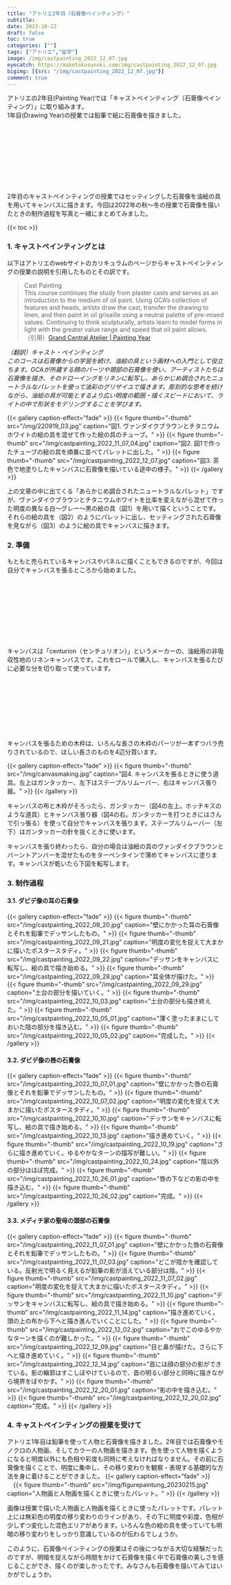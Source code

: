 ```yaml
---
title: "アトリエ2年目〈石膏像ペインティング〉"
subtitle:
date: 2023-10-22
draft: false
toc: true
categories: [""]
tags: ["アトリエ","留学"]
image: /img/castpainting_2022_12_07.jpg
eyecatch: https://makotokusunoki.com/img/castpainting_2022_12_07.jpg
bigimg: [{src: "/img/castpainting_2022_12_07.jpg"}]
comment: true
---
```


アトリエの2年目(Painting Year)では「キャストペインティング（石膏像ペインティング）」に取り組みます。   
1年目(Drawing Year)の授業では鉛筆で紙に石膏像を描きました。  

<div class="iframely-embed"><div class="iframely-responsive" style="height: 140px; padding-bottom: 0;"><a href="https://makotokusunoki.com/post/2022-12-10-atelier/" data-iframely-url="//iframely.net/RrgCt9L"></a></div></div><script async src="//iframely.net/embed.js"></script>

2年目のキャストペインティングの授業ではセッティングした石膏像を油絵の具を用いてキャンバスに描きます。今回は2022年の秋～冬の授業で石膏像を描いたときの制作過程を写真と一緒にまとめてみました。  

{{< toc >}}

### 1. キャストペインティングとは

以下はアトリエのwebサイトのカリキュラムのページからキャストペインティングの授業の説明を引用したものとその訳です。  

> Cast Painting  
This course continues the study from plaster casts and serves as an introduction to the medium of oil paint. Using GCA’s collection of features and heads, artists draw the cast, transfer the drawing to linen, and then paint in oil grisaille using a neutral palette of pre-mixed values. Continuing to think sculpturally, artists learn to model forms in light with the greater value range and speed that oil paint allows.  
（引用）[Grand Central Atelier | Painting Year](https://grandcentralatelier.org/core-program/painting-year/)  

*（翻訳）キャスト・ペインティング*  
*このコースは石膏像からの学習を続け、油絵の具という画材への入門として役立ちます。GCAが所蔵する顔のパーツや頭部の石膏像を使い、アーティストたちは石膏像を描き、そのドローイングをリネンに転写し、あらかじめ調合されたニュートラルなパレットを使って油彩のグリザイユで描きます。彫刻的な思考を続けながら、油絵の具が可能とするより広い明度の範囲・描くスピードにおいて、ライトの中で形状をモデリングすることを学びます。*　

{{< gallery caption-effect="fade" >}}
  {{< figure thumb="-thumb" src="/img/220919_03.jpg" caption="図1. ヴァンダイクブラウンとチタニウムホワイトの絵の具を混ぜて作った絵の具のチューブ。" >}}
  {{< figure thumb="-thumb" src="/img/castpainting_2022_11_07_04.jpg" caption="図2. 図1で作ったチューブの絵の具を順番に並べてパレットに出した。" >}}
  {{< figure thumb="-thumb" src="/img/castpainting_2022_12_07.jpg" caption="図3. 茶色で地塗りしたキャンバスに石膏像を描いている途中の様子。" >}}
{{< /gallery >}}

上の文章の中に出てくる「あらかじめ調合されたニュートラルなパレット」ですが、ヴァンダイクブラウンとチタニウムホワイトを比率を変えながら混ぜて作った明度の異なる白～グレー～黒の絵の具（図1）を用いて描くということです。それらの絵の具を（図2）のようにパレットに出し、セッティングされた石膏像を見ながら（図3）のように絵の具でキャンバスに描きます。

### 2. 準備

もともと売られているキャンバスやパネルに描くこともできるのですが、今回は自分でキャンバスを張るところから始めました。  

<div class="iframely-embed"><div class="iframely-responsive" style="height: 140px; padding-bottom: 0;"><a href="https://www.jerrysartarama.com/centurion-deluxe-oil-primed-linen-rolls" data-iframely-url="//iframely.net/2vFjFOU"></a></div></div><script async src="//iframely.net/embed.js"></script>  

キャンバスは「centurion（センチュリオン）」というメーカーの、油絵用の非吸収性地のリネンキャンバスです。これをロールで購入し、キャンバスを張るたびに必要な分を切り取って使っています。  

<div class="iframely-embed"><div class="iframely-responsive" style="height: 140px; padding-bottom: 0;"><a href="https://www.dickblick.com/products/blick-standard-stretcher-bars/" data-iframely-url="//iframely.net/zQVcCYk"></a></div></div><script async src="//iframely.net/embed.js"></script>
キャンバスを張るための木枠は、いろんな長さの木枠のパーツが一本ずつバラ売りされているので、ほしい長さのものを4辺分買います。  

{{< gallery caption-effect="fade" >}}
  {{< figure thumb="-thumb" src="/img/canvasmaking.jpg" caption="図4. キャンバスを張るときに使う道具。左上はガンタッカー、左下はステープルリムーバー、右はキャンバス張り器。" >}}
{{< /gallery >}}

キャンバスの布と木枠がそろったら、ガンタッカー（図4の左上。ホッチキスのような道具）とキャンバス張り器（図4の右。ガンタッカーを打つときにはさんで引っ張る）を使って自分でキャンバスを張ります。ステープルリムーバー（左下）はガンタッカーの針を抜くときに使います。  

キャンバスを張り終わったら、自分の場合は油絵の具のヴァンダイクブラウンとバーントアンバーを混ぜたものをターペンタインで薄めてキャンバスに塗ります。キャンバスが乾いたら下図を転写します。
### 3. 制作過程
#### 3.1. ダビデ像の耳の石膏像

{{< gallery caption-effect="fade" >}}
  {{< figure thumb="-thumb" src="/img/castpainting_2022_09_20.jpg" caption="壁にかかった耳の石膏像とそれを鉛筆でデッサンしたもの。" >}}
  {{< figure thumb="-thumb" src="/img/castpainting_2022_09_21.jpg" caption="明度の変化を捉えて大まかに描いたポスタースタディ。" >}}
  {{< figure thumb="-thumb" src="/img/castpainting_2022_09_22.jpg" caption="デッサンをキャンバスに転写し、絵の具で描き始める。" >}}
  {{< figure thumb="-thumb" src="/img/castpainting_2022_09_28.jpg" caption="耳全体が描けた。" >}}
  {{< figure thumb="-thumb" src="/img/castpainting_2022_09_29.jpg" caption="土台の部分を描いていく。" >}}
  {{< figure thumb="-thumb" src="/img/castpainting_2022_10_03.jpg" caption="土台の部分も描き終えた。" >}}
  {{< figure thumb="-thumb" src="/img/castpainting_2022_10_05_01.jpg" caption="薄く塗ったままにしておいた陰の部分を描き込む。" >}}
  {{< figure thumb="-thumb" src="/img/castpainting_2022_10_05_02.jpg" caption="完成した。" >}}
{{< /gallery >}}

#### 3.2. ダビデ像の唇の石膏像

{{< gallery caption-effect="fade" >}}
  {{< figure thumb="-thumb" src="/img/castpainting_2022_10_07_01.jpg" caption="壁にかかった唇の石膏像とそれを鉛筆でデッサンしたもの。" >}}
  {{< figure thumb="-thumb" src="/img/castpainting_2022_10_07_02.jpg" caption="明度の変化を捉えて大まかに描いたポスタースタディ。" >}}
  {{< figure thumb="-thumb" src="/img/castpainting_2022_10_10.jpg" caption="デッサンをキャンバスに転写し、絵の具で描き始める。" >}}
  {{< figure thumb="-thumb" src="/img/castpainting_2022_10_13.jpg" caption="描き進めていく。" >}}
  {{< figure thumb="-thumb" src="/img/castpainting_2022_10_19.jpg" caption="さらに描き進めていく。ゆるやかなターンの描写が難しい。" >}}
  {{< figure thumb="-thumb" src="/img/castpainting_2022_10_24.jpg" caption="陰以外の部分はほぼ完成。" >}}
  {{< figure thumb="-thumb" src="/img/castpainting_2022_10_26_01.jpg" caption="唇の下などの影の中を描き込む。" >}}
  {{< figure thumb="-thumb" src="/img/castpainting_2022_10_26_02.jpg" caption="完成。" >}}
{{< /gallery >}}

#### 3.3. メディチ家の聖母の頭部の石膏像

{{< gallery caption-effect="fade" >}}
  {{< figure thumb="-thumb" src="/img/castpainting_2022_11_07_01.jpg" caption="壁にかかった唇の石膏像とそれを鉛筆でデッサンしたもの。" >}}
  {{< figure thumb="-thumb" src="/img/castpainting_2022_11_07_03.jpg" caption="どこが陰かを確認している。反射光で明るく見えるが鉛筆の影が消えている部分は陰。" >}}
  {{< figure thumb="-thumb" src="/img/castpainting_2022_11_07_02.jpg" caption="明度の変化を捉えて大まかに描いたポスタースタディ。" >}}
  {{< figure thumb="-thumb" src="/img/castpainting_2022_11_10.jpg" caption="デッサンをキャンバスに転写し、絵の具で描き始める。" >}}
  {{< figure thumb="-thumb" src="/img/castpainting_2022_11_14.jpg" caption="描き進めていく。頭の上の布から下へと描き進んでいくことにした。" >}}
  {{< figure thumb="-thumb" src="/img/castpainting_2022_12_02.jpg" caption="おでこのゆるやかなターンを描くのが難しかった。" >}}
  {{< figure thumb="-thumb" src="/img/castpainting_2022_12_09.jpg" caption="目と鼻が描けた。さらに下へと描き進めていく。" >}}
  {{< figure thumb="-thumb" src="/img/castpainting_2022_12_14.jpg" caption="首には顔の部分の影ができている。影の輪郭はすこしぼやけているので、首の明るい部分と同時に描きながら境界をぼやかす。" >}}
  {{< figure thumb="-thumb" src="/img/castpainting_2022_12_20_01.jpg" caption="影の中を描き込む。" >}}
  {{< figure thumb="-thumb" src="/img/castpainting_2022_12_20_02.jpg" caption="完成。" >}}
{{< /gallery >}}

### 4. キャストペインティングの授業を受けて

アトリエ1年目は鉛筆を使って人物と石膏像を描きました。2年目では石膏像やモノクロの人物画、そしてカラーの人物画を描きます。色を使って人物を描くようになると明度以外にも色相や彩度も同時に考えなければなりません。その前に石膏像を描くことで、明度に集中し、その移り変わりを観察・表現する基礎的な方法を身に着けることができました。
{{< gallery caption-effect="fade" >}}
　{{< figure thumb="-thumb" src="/img/figurepaintung_20230215.jpg" caption="人物画と人物画を描くときに使ったパレット。" >}}
{{< /gallery >}}

画像は授業で描いた人物画と人物画を描くときに使ったパレットです。パレット上には無彩色の明度の移り変わりのラインがあり、その下に明度や彩度、色相が少しずつ変化した混色エリアがあります。いろんな色の絵の具を使っていても明暗の移り変わりをしっかり意識しているのが伝わるでしょうか。

このように、石膏像ペインティングの授業はその後につながる大切な経験だったのですが、明暗を捉えながら時間をかけて石膏像を描く中で石膏像の美しさを感じることができ、描くのが楽しかったです。みなさんも石膏像を描いてみてはいかがでしょうか。